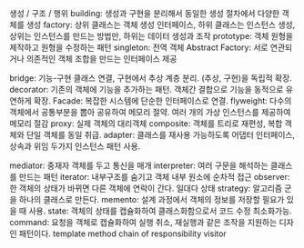 생성 / 구조 / 행위
building: 생성과 구현을 분리해서 동일한 생성 절차에서 다양한 객체를 생성
factory: 상위 클래스는 객체 생성 인터페이스, 하위 클래스는 인스턴스 생성, 상위는 인스턴스를 만드는 방법만, 하위는 데이터 생성과 조작
prototype: 객체 원형을 제작하고 원형을 수정하는 패턴
singleton: 전역 객체
Abstract Factory: 서로 연관되거나 의존적인 객체 조합을 만드는 인터페이스 제공

bridge: 기능-구현 클래스 연결, 구현에서 추상 계층 분리. (추상, 구현)을 독립적 확장.
decorator: 기존의 객체에 기능을 추가하는 패턴. 객체간 결합으로 기능을 동적으로 유연하게 확장.
Facade: 복잡한 시스템에 단순한 인터페이스로 연결.
flyweight: 다수의 객체에서 공통부분을 뽑아 공유하여 메모리 절약. 여러 개의 가상 인스턴스를 제공하여 메모리 절감
proxy: 실제 객체의 대리객체
composite: 객체를 트리로 재편성, 복합 객체와 단일 객체를 동일 취급.
adapter: 클래스를 재사용 가능하도록 어댑터 인터페이스, 상속과 위임 두가지 인스턴스 패턴 사용.

mediator: 중재자 객체를 두고 통신을 매개
interpreter: 여러 구문을 해석하는 클래스를 만드는 패턴
iterator: 내부구조를 숨기고 객체 내부 원소에 순차적 접근
observer: 한 객체의 상태가 바뀌면 다른 객체에 연락이 간다. 일대다 상태
strategy: 알고리즘 군을 하나의 클래스로 만든다.
memento: 설계 과정에서 객체의 정보를 저장할 필요가 있을 때 사용.
state: 객체의 상태를 캡슐화하여 클래스화함으로서 코드 수정 최소화가능.
command: 요청을 객체로 캡슐화하여 실행 취소, 재실행과 같은 조작을 지원하는 디자인 패턴이다.
template method
chain of responsibility
visitor
